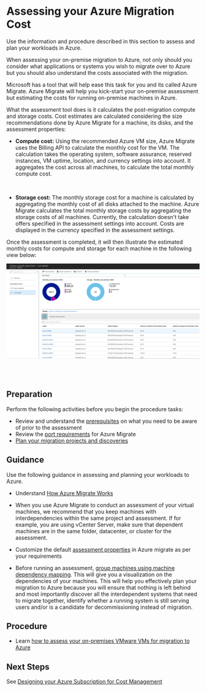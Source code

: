 # Assessing your Azure Migration Cost
Use the information and procedure described in this section to assess and plan your workloads in Azure.


When assessing your on-premise migration to Azure, not only should you consider what applications or systems you wish to migrate over to Azure but you should also understand the costs associated with the migration.

Microsoft has a tool that will help ease this task for you and its called Azure Migrate. Azure Migrate will help you kick-start your on-premise assessment but estimating the costs for running on-premise machines in Azure.

What the assessment tool does is it calculates the post-migration compute and storage costs. Cost estimates are calculated considering the size recommendations done by Azure Migrate for a machine, its disks, and the assessment properties:

   - **Compute cost:** Using the recommended Azure VM size, Azure Migrate uses the Billing API to calculate the monthly cost for the VM. The calculation takes the operating system, software assurance, reserved instances, VM uptime, location, and currency settings into account. It aggregates the cost across all machines, to calculate the total monthly compute cost. 

<br/>
  
   - **Storage cost:** The monthly storage cost for a machine is calculated by aggregating the monthly cost of all disks attached to the machine. Azure Migrate calculates the total monthly storage costs by aggregating the storage costs of all machines. Currently, the calculation doesn't take offers specified in the assessment settings into account.
Costs are displayed in the currency specified in the assessment settings.

Once the assessment is completed, it will then illustrate the estimated monthly costs for compute and storage for each machine in the following view below:

![assessment](https://github.com/alvarovitta/Cost-Management/blob/master/Images/assessment-vm-cost.png)

<br/>
<br/>

## Preparation

Perform the following activities before you begin the procedure tasks: 

  - Review and understand the [prerequisites](https://docs.microsoft.com/en-us/azure/migrate/how-to-scale-assessment#prerequisites) on what you need to be aware of prior to the assessment
  - Review the [port requirements](https://docs.microsoft.com/en-us/azure/migrate/migrate-overview#what-are-the-port-requirements) for Azure Migrate
  - [Plan your migration projects and discoveries](https://docs.microsoft.com/en-us/azure/migrate/how-to-scale-assessment#plan-your-migration-projects-and-discoveries)

## Guidance
Use the following guidance in assessing and planning your workloads to Azure.

- Understand [How Azure Migrate Works](https://docs.microsoft.com/en-us/azure/migrate/migrate-overview#how-does-azure-migrate-work)

- When you use Azure Migrate to conduct an assessment of your virtual machines, we recommend that you keep machines with interdependencies within the same project and assessment. If for example, you are using vCenter Server, make sure that dependent machines are in the same folder, datacenter, or cluster for the assessment. 

- Customize the default [assessment properties](https://docs.microsoft.com/en-us/azure/migrate/how-to-modify-assessment#edit-assessment-properties) in Azure migrate as per your requirements

- Before running an assessment, [group machines using machine dependency mapping](https://docs.microsoft.com/en-us/azure/migrate/how-to-create-group-machine-dependencies#prepare-machines-for-dependency-mapping). This will give you a visualization on the dependencies of your machines. This will help you effectively plan your migration to Azure because you will ensure that nothing is left behind and most importantly discover all the interdependent systems that need to migrate together, identify whether a running system is still serving users and/or is a candidate for decommissioning instead of migration.

## Procedure 

- Learn [how to assess your on-premises VMware VMs for migration to Azure](https://docs.microsoft.com/en-us/azure/migrate/tutorial-assessment-vmware)


## Next Steps
See [Designing your Azure Subscription for Cost Management](https://github.com/alvarovitta/Cost-Management/blob/master/New-3.2-Designing-your-Azure-subscription-for-cost-management.md)

